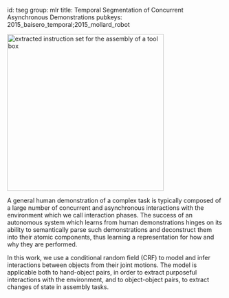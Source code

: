 id: tseg
group: mlr
title: Temporal Segmentation of Concurrent Asynchronous Demonstrations
pubkeys: 2015_baisero_temporal;2015_mollard_robot


<img src="/static/img/tseg.png"
  alt="extracted instruction set for the assembly of a tool box"
  class="pull-right"
  style="width:26em"/>

A general human demonstration of a complex task is typically composed of
a large number of concurrent and asynchronous interactions with the environment
which we call interaction phases.  The success of an autonomous system which
learns from human demonstrations hinges on its ability to semantically parse
such demonstrations and deconstruct them into their atomic components, thus
learning a representation for how and why they are performed.

In this work, we use a conditional random field (CRF) to model and infer
interactions between objects from their joint motions.  The model is applicable
both to hand-object pairs, in order to extract purposeful interactions with the
environment, and to object-object pairs, to extract changes of state in
assembly tasks.
